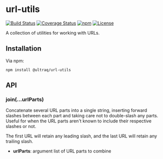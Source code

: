 
url-utils
=========

[![Build Status](https://travis-ci.com/ultraq/url-utils.svg?branch=master)](https://travis-ci.com/ultraq/url-utils)
[![Coverage Status](https://coveralls.io/repos/github/ultraq/url-utils/badge.svg?branch=master)](https://coveralls.io/github/ultraq/url-utils?branch=master)
[![npm](https://img.shields.io/npm/v/@ultraq/url-utils.svg?maxAge=3600)](https://www.npmjs.com/package/@ultraq/url-utils)
[![License](https://img.shields.io/github/license/ultraq/url-utils.svg?maxAge=2592000)](https://github.com/ultraq/url-utils/blob/master/LICENSE.txt)

A collection of utilities for working with URLs.

Installation
------------

Via npm:

```
npm install @ultraq/url-utils
```


API
---

### join(...urlParts)

Concatenate several URL parts into a single string, inserting forward slashes
between each part and taking care not to double-slash any parts.  Useful for
when the URL parts aren't known to include their respective slashes or not.

The first URL will retain any leading slash, and the last URL will retain any
trailing slash.

 - **urlParts**: argument list of URL parts to combine
